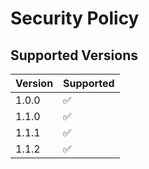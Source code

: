 # Security Policy

## Supported Versions

| Version | Supported          |
| ------- | ------------------ |
| 1.0.0   | :white_check_mark: |
| 1.1.0   | :white_check_mark: |
| 1.1.1   | :white_check_mark: |
| 1.1.2   | :white_check_mark: |

<!-- :x:    -->
